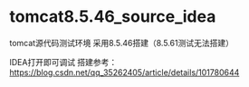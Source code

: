 # tomcat8.5.46_source_idea

tomcat源代码测试环境
采用8.5.46搭建（8.5.61测试无法搭建）

IDEA打开即可调试
搭建参考：
https://blog.csdn.net/qq_35262405/article/details/101780644
